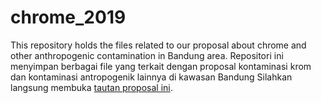 # chrome_2019
This repository holds the files related to our proposal about chrome and other anthropogenic contamination in Bandung area.
Repositori ini menyimpan berbagai file yang terkait dengan proposal kontaminasi krom dan kontaminasi antropogenik lainnya di kawasan Bandung
Silahkan langsung membuka [tautan proposal ini](https://github.com/dasaptaerwin/chrome_2019/blob/master/prop_chrome_2019.md).
